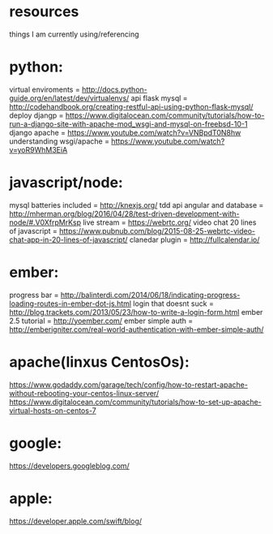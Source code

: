# resources
things I am currently using/referencing

# python:
virtual enviroments = http://docs.python-guide.org/en/latest/dev/virtualenvs/
api flask mysql = http://codehandbook.org/creating-restful-api-using-python-flask-mysql/
deploy djangp = https://www.digitalocean.com/community/tutorials/how-to-run-a-django-site-with-apache-mod_wsgi-and-mysql-on-freebsd-10-1
django apache = https://www.youtube.com/watch?v=VNBpdT0N8hw
understanding wsgi/apache = https://www.youtube.com/watch?v=yoR9WhM3EiA

# javascript/node:
mysql batteries included = http://knexjs.org/
tdd api angular and database = http://mherman.org/blog/2016/04/28/test-driven-development-with-node/#.V0XfrpMrKsp
live stream = https://webrtc.org/
video chat 20 lines of javascript = https://www.pubnub.com/blog/2015-08-25-webrtc-video-chat-app-in-20-lines-of-javascript/
clanedar plugin = http://fullcalendar.io/

# ember:
progress bar = http://balinterdi.com/2014/06/18/indicating-progress-loading-routes-in-ember-dot-js.html
login that doesnt suck = http://blog.trackets.com/2013/05/23/how-to-write-a-login-form.html
ember 2.5 tutorial = http://yoember.com/
ember simple auth = http://emberigniter.com/real-world-authentication-with-ember-simple-auth/

# apache(linxus CentosOs):
https://www.godaddy.com/garage/tech/config/how-to-restart-apache-without-rebooting-your-centos-linux-server/
https://www.digitalocean.com/community/tutorials/how-to-set-up-apache-virtual-hosts-on-centos-7

# google:
https://developers.googleblog.com/

# apple:
https://developer.apple.com/swift/blog/

